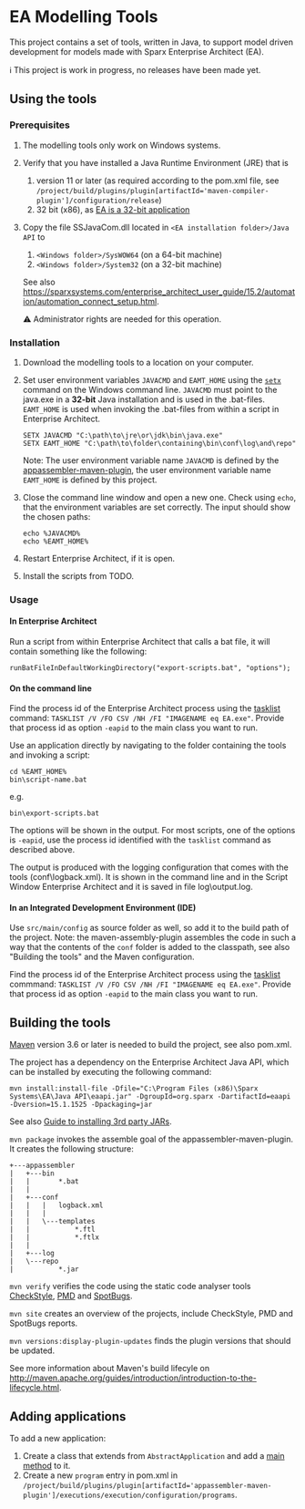 # EA Modelling Tools

This project contains a set of tools, written in Java, to support model driven development for models made with Sparx
Enterprise Architect (EA).

ℹ️ This project is work in progress, no releases have been made yet.

## Using the tools

### Prerequisites

1. The modelling tools only work on Windows systems.
2. Verify that you have installed a Java Runtime Environment (JRE) that is
    1. version 11 or later (as required according to the pom.xml file, see `/project/build/plugins/plugin[artifactId='maven-compiler-plugin']/configuration/release`)
    2. 32 bit (x86), as [EA is a 32-bit application](https://sparxsystems.com/products/ea/sysreq.html)
3. Copy the file SSJavaCom.dll located in `<EA installation folder>/Java API` to
    1. `<Windows folder>/SysWOW64` (on a 64-bit machine)
    2. `<Windows folder>/System32` (on a 32-bit machine)

    See also https://sparxsystems.com/enterprise_architect_user_guide/15.2/automation/automation_connect_setup.html.
    
    ⚠️ Administrator rights are needed for this operation.

### Installation

1. Download the modelling tools to a location on your computer.
2. Set user environment variables `JAVACMD` and `EAMT_HOME` using the [`setx`](https://docs.microsoft.com/en-us/windows-server/administration/windows-commands/setx "setx | Microsoft Docs") command on the Windows command line. `JAVACMD` must point to the java.exe in a **32-bit** Java installation and is used in the .bat-files. `EAMT_HOME` is used when invoking the .bat-files from within a script in Enterprise Architect.
    
    ```
    SETX JAVACMD "C:\path\to\jre\or\jdk\bin\java.exe"
    SETX EAMT_HOME "C:\path\to\folder\containing\bin\conf\log\and\repo"
    ```

    Note: The user environment variable name `JAVACMD` is defined by the [appassembler-maven-plugin](https://github.com/mojohaus/appassembler), the user environment variable name `EAMT_HOME` is defined by this project.

3. Close the command line window and open a new one. Check using `echo`, that the environment variables are set correctly. The input should show the chosen paths:
    
    ```
    echo %JAVACMD% 
    echo %EAMT_HOME%
    ```

4. Restart Enterprise Architect, if it is open.
5. Install the scripts from TODO.

### Usage

#### In Enterprise Architect

Run a script from within Enterprise Architect that calls a bat file, it will contain something like the following:

```
runBatFileInDefaultWorkingDirectory("export-scripts.bat", "options");
```

#### On the command line

Find the process id of the Enterprise Architect process using the [tasklist](https://docs.microsoft.com/en-us/windows-server/administration/windows-commands/tasklist) command: `TASKLIST /V /FO CSV /NH /FI "IMAGENAME eq EA.exe"`. Provide that process id as option `-eapid` to the main class you want to run.

Use an application directly by navigating to the folder containing the tools and invoking a script:

```
cd %EAMT_HOME%
bin\script-name.bat
```

e.g.

```
bin\export-scripts.bat
```

The options will be shown in the output. For most scripts, one of the options is `-eapid`, use the process id identified with the `tasklist` command as described above.

The output is produced with the logging configuration that comes with the tools (conf\logback.xml). It is shown in the command line and in the Script Window Enterprise Architect and it is saved in file log\output.log.

#### In an Integrated Development Environment (IDE)

Use `src/main/config` as source folder as well, so add it to the build path of the project. Note: the maven-assembly-plugin assembles the
code in such a way that the contents of the `conf` folder is added to the classpath, see also "Building the tools" and the Maven configuration.

Find the process id of the Enterprise Architect process using the [tasklist](https://docs.microsoft.com/en-us/windows-server/administration/windows-commands/tasklist) commmand: `TASKLIST /V /FO CSV /NH /FI "IMAGENAME eq EA.exe"`. Provide that process id as option `-eapid` to the main class you want to run.

## Building the tools

[Maven](http://maven.apache.org/download.cgi) version 3.6 or later is needed to build the project, see also pom.xml.

The project has a dependency on the Enterprise Architect Java API, which can be installed by executing the following command:

```
mvn install:install-file -Dfile="C:\Program Files (x86)\Sparx Systems\EA\Java API\eaapi.jar" -DgroupId=org.sparx -DartifactId=eaapi -Dversion=15.1.1525 -Dpackaging=jar
```
      
See also [Guide to installing 3rd party JARs](https://maven.apache.org/guides/mini/guide-3rd-party-jars-local.html).

`mvn package` invokes the assemble goal of the appassembler-maven-plugin. It creates the following structure:

```
+---appassembler
|   +---bin
|   |       *.bat
|   |
|   +---conf
|   |   |   logback.xml
|   |   |
|   |   \---templates
|   |           *.ftl
|   |           *.ftlx
|   |
|   +---log
|   \---repo
|           *.jar
```

`mvn verify` verifies the code using the static code analyser tools [CheckStyle](https://checkstyle.org/), [PMD](https://pmd.github.io/) and [SpotBugs](https://spotbugs.github.io/).

`mvn site` creates an overview of the projects, include CheckStyle, PMD and SpotBugs reports.

`mvn versions:display-plugin-updates` finds the plugin versions that should be updated.

See more information about Maven's build lifecyle on http://maven.apache.org/guides/introduction/introduction-to-the-lifecycle.html.

## Adding applications

To add a new application:

1. Create a class that extends from `AbstractApplication` and add a [main method](https://docs.oracle.com/javase/tutorial/getStarted/application/#MAIN) to it.
2. Create a new `program` entry in pom.xml in `/project/build/plugins/plugin[artifactId='appassembler-maven-plugin']/executions/execution/configuration/programs`.
